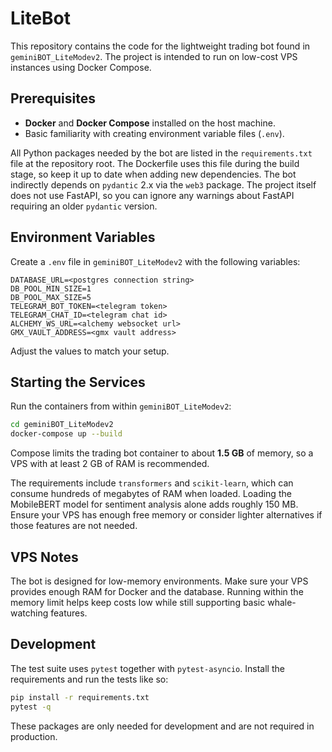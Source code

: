 # LiteBot

This repository contains the code for the lightweight trading bot found in `geminiBOT_LiteModev2`. The project is intended to run on low-cost VPS instances using Docker Compose.

## Prerequisites

- **Docker** and **Docker Compose** installed on the host machine.
- Basic familiarity with creating environment variable files (`.env`).

All Python packages needed by the bot are listed in the
`requirements.txt` file at the repository root. The Dockerfile uses this
file during the build stage, so keep it up to date when adding new
dependencies.
The bot indirectly depends on `pydantic` 2.x via the `web3` package. The
project itself does not use FastAPI, so you can ignore any warnings about
FastAPI requiring an older `pydantic` version.

## Environment Variables

Create a `.env` file in `geminiBOT_LiteModev2` with the following variables:

```
DATABASE_URL=<postgres connection string>
DB_POOL_MIN_SIZE=1
DB_POOL_MAX_SIZE=5
TELEGRAM_BOT_TOKEN=<telegram token>
TELEGRAM_CHAT_ID=<telegram chat id>
ALCHEMY_WS_URL=<alchemy websocket url>
GMX_VAULT_ADDRESS=<gmx vault address>
```

Adjust the values to match your setup.

## Starting the Services

Run the containers from within `geminiBOT_LiteModev2`:

```bash
cd geminiBOT_LiteModev2
docker-compose up --build
```

Compose limits the trading bot container to about **1.5&nbsp;GB** of memory, so a VPS with at least 2&nbsp;GB of RAM is recommended.

The requirements include `transformers` and `scikit-learn`, which can consume
hundreds of megabytes of RAM when loaded. Loading the MobileBERT model for
sentiment analysis alone adds roughly 150&nbsp;MB. Ensure your VPS has enough
free memory or consider lighter alternatives if those features are not needed.

## VPS Notes

The bot is designed for low-memory environments. Make sure your VPS provides enough RAM for Docker and the database. Running within the memory limit helps keep costs low while still supporting basic whale-watching features.


## Development

The test suite uses `pytest` together with `pytest-asyncio`. Install the
requirements and run the tests like so:

```bash
pip install -r requirements.txt
pytest -q
```

These packages are only needed for development and are not required in
production.
